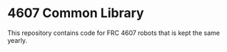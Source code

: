 # 4607 Common Library

This repository contains code for FRC 4607 robots that is kept the same yearly.